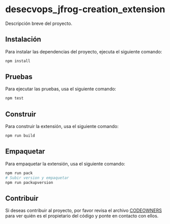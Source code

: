 # desecvops_jfrog-creation_extension

Descripción breve del proyecto.

## Instalación

Para instalar las dependencias del proyecto, ejecuta el siguiente comando:

```bash
npm install
```

## Pruebas

Para ejecutar las pruebas, usa el siguiente comando:

```bash
npm test
```

## Construir

Para construir la extensión, usa el siguiente comando:

```bash
npm run build
```

## Empaquetar

Para empaquetar la extensión, usa el siguiente comando:

```bash
npm run pack
# Subir version y empaquetar
npm run packupversion
```

## Contribuir

Si deseas contribuir al proyecto, por favor revisa el archivo [CODEOWNERS](.github/CODEOWNERS) para ver quién es el propietario del código y ponte en contacto con ellos.

